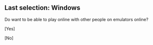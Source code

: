 ## Last selection: Windows

Do want to be able to play online with other people on emulators online?

[Yes]

[No]
